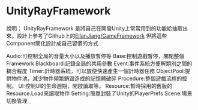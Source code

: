 # UnityRayFramework

說明：
UnityRayFramework 是將自己在開發Unity上常常用到的功能給抽取出來。設計上參考了Github上的[EllanJiang/GameFramework](https://github.com/EllanJiang/GameFramework)
但將這些Component簡化設計成自己習慣的方式

Audio:可控制全局的音量大小以及播放暫停等
Base:控制遊戲暫停，關閉整個Framework
Blackboard:記錄全局的共用參數
Event:事件系統方便解類別之間的耦合程度
Timer:計時器系統，可以放便快速產生一個計時器任務
ObjectPool:提供物件池，減少物件頻繁銷毀造成的記憶體破碎
Procedure:整個遊戲流程的控制。
UI:控制UI的生命週期，開啟讀取等。
Resource:暫時採用的舊版的Resource.Load來讀取物件
Setting:簡單封裝了Unity的PlayerPrefs
Scene:場景切換管理
